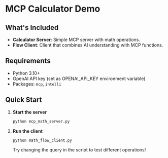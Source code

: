 # MCP Calculator Demo

## What's Included
- **Calculator Server**: Simple MCP server with math operations.
- **Flow Client**: Client that combines AI understanding with MCP functions.

## Requirements
- Python 3.10+
- OpenAI API key (set as OPENAI_API_KEY environment variable)
- Packages: `mcp`, `intelli`

## Quick Start

1. **Start the server**
   ```bash
   python mcp_math_server.py
   ```

2. **Run the client**
   ```bash
   python math_flow_client.py
   ```
   Try changing the query in the script to test different operations!
